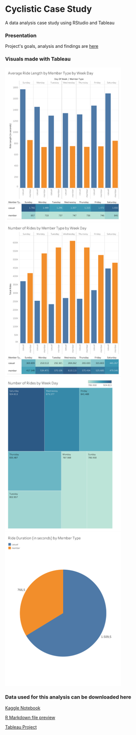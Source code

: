 # Cyclistic Case Study
A data analysis case study using RStudio and Tableau

### Presentation
Project's goals, analysis and findings are [here](https://github.com/comar80/cyclistic-case-study/blob/main/Presentation.pdf)

### Visuals made with Tableau

<img src="https://github.com/comar80/cyclistic-case-study/blob/main/images/Painel%201.png" height="500">

<img src="https://github.com/comar80/cyclistic-case-study/blob/main/images/Painel%202.png" height="500">

<img src="https://github.com/comar80/cyclistic-case-study/blob/main/images/Painel%203.png" height="500">

<img src="https://github.com/comar80/cyclistic-case-study/blob/main/images/Painel%204.png" height="500">

### Data used for this analysis can be downloaded here
[Kaggle Notebook](https://www.kaggle.com/code/comar80/cyclistic-case-study)

[R Markdown file preview](https://htmlpreview.github.io/?https://github.com/comar80/cyclistic-case-study/blob/main/Cyclistic.html)

[Tableau Project](https://public.tableau.com/app/profile/marco.esteves/viz/Cyclistic_17402627715740/Histria1)
